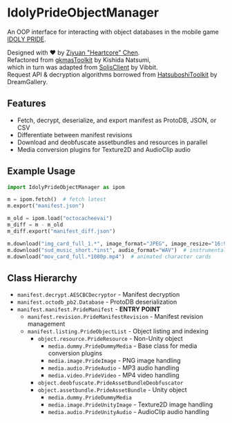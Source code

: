 # IdolyPrideObjectManager

An OOP interface for interacting with object databases
in the mobile game [IDOLY PRIDE](https://idolypride.jp/).

Designed with ❤ by [Ziyuan "Heartcore" Chen](https://allenheartcore.github.io/). <br>
Refactored from [gkmasToolkit](https://github.com/kishidanatsumi/gkmasToolkit) by Kishida Natsumi, <br>
which in turn was adapted from [SolisClient](https://github.com/MalitsPlus/SolisClient) by Vibbit. <br>
Request API & decryption algorithms borrowed from [HatsuboshiToolkit](https://github.com/DreamGallery/HatsuboshiToolkit) by DreamGallery.



## Features

- Fetch, decrypt, deserialize, and export manifest as ProtoDB, JSON, or CSV
- Differentiate between manifest revisions
- Download and deobfuscate assetbundles and resources in parallel
- Media conversion plugins for Texture2D and AudioClip audio



## Example Usage

```python
import IdolyPrideObjectManager as ipom

m = ipom.fetch()  # fetch latest
m.export("manifest.json")

m_old = ipom.load("octocacheevai")
m_diff = m - m_old
m_diff.export("manifest_diff.json")

m.download("img_card_full_1.*", image_format="JPEG", image_resize="16:9")  # character cards
m.download("sud_music_short.*inst", audio_format="WAV")  # instrumental songs
m.download("mov_card_full.*1080p.mp4")  # animated character cards
```



## Class Hierarchy

- `manifest.decrypt.AESCBCDecryptor` - Manifest decryption
- `manifest.octodb_pb2.Database` - ProtoDB deserialization
- `manifest.manifest.PrideManifest` - **ENTRY POINT**
  - `manifest.revision.PrideManifestRevision` - Manifest revision management
  - `manifest.listing.PrideObjectList` - Object listing and indexing
    - `object.resource.PrideResource` - Non-Unity object
      - `media.dummy.PrideDummyMedia` - Base class for media conversion plugins
      - `media.image.PrideImage` - PNG image handling
      - `media.audio.PrideAudio` - MP3 audio handling
      - `media.video.PrideVideo` - MP4 video handling
    - `object.deobfuscate.PrideAssetBundleDeobfuscator`
    - `object.assetbundle.PrideAssetBundle` - Unity object
      - `media.dummy.PrideDummyMedia`
      - `media.image.PrideUnityImage` - Texture2D image handling
      - `media.audio.PrideUnityAudio` - AudioClip audio handling
